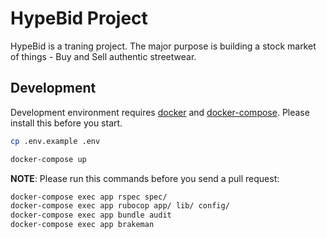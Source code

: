 # HypeBid Project

HypeBid is a traning project. The major purpose is building a stock market of things - Buy and Sell authentic streetwear.

## Development

Development environment requires [docker](https://www.docker.com/) and [docker-compose](https://docs.docker.com/compose/). Please install this before you start.

```bash
cp .env.example .env

docker-compose up
```

**NOTE**: Please run this commands before you send a pull request:

```bash
docker-compose exec app rspec spec/
docker-compose exec app rubocop app/ lib/ config/
docker-compose exec app bundle audit
docker-compose exec app brakeman
```
